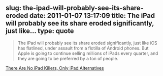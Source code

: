 slug: the-ipad-will-probably-see-its-share-eroded
date: 2011-01-07 13:17:09
title: The iPad will probably see its share eroded significantly, just like...
type: quote
---

> The iPad will probably see its share eroded significantly, just like iOS has flatlined, under assault from a flotilla of Android phones. But Apple is going to continue selling millions of iPads every quarter, and they are going to be preferred by a ton of people.

[There Are No iPad Killers, Only iPad Alternatives](http://blog.louisgray.com/2011/01/there-are-no-ipad-killers-only-ipad.html)
